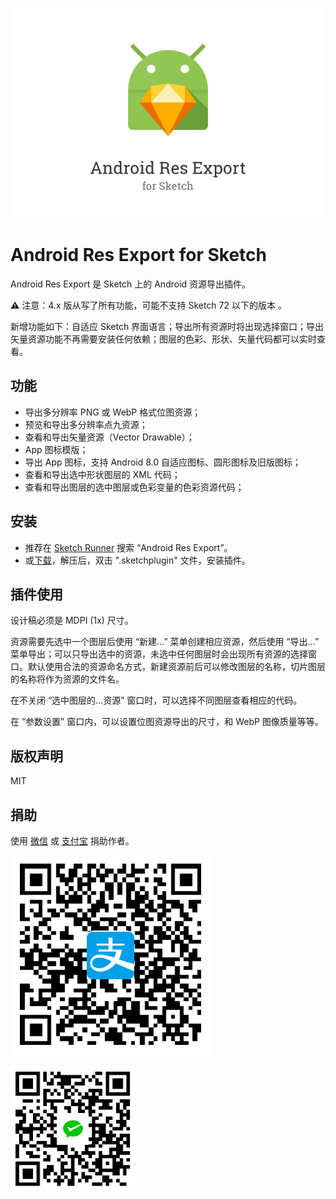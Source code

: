 ![](android_res_export.png)

# Android Res Export for Sketch

Android Res Export 是 Sketch 上的 Android 资源导出插件。

⚠️ 注意：4.x 版从写了所有功能，可能不支持 Sketch 72 以下的版本 。

新增功能如下：自适应 Sketch 界面语言；导出所有资源时将出现选择窗口；导出矢量资源功能不再需要安装任何依赖；图层的色彩、形状、矢量代码都可以实时查看。

## 功能

- 导出多分辨率 PNG 或 WebP 格式位图资源；
- 预览和导出多分辨率点九资源；
- 查看和导出矢量资源（Vector Drawable）；
- App 图标模版；
- 导出 App 图标，支持 Android 8.0 自适应图标、圆形图标及旧版图标；
- 查看和导出选中形状图层的 XML 代码；
- 查看和导出图层的选中图层或色彩变量的色彩资源代码；

## 安装

- 推荐在 [Sketch Runner](http://sketchrunner.com/) 搜索 “Android Res Export”。
- 或[下载](https://github.com/Ashung/Android_Res_Export/releases/latest/download/android_res_export.sketchplugin.zip)，解压后，双击 ".sketchplugin" 文件，安装插件。

## 插件使用

设计稿必须是 MDPI (1x) 尺寸。

资源需要先选中一个图层后使用 “新建…” 菜单创建相应资源，然后使用 “导出…” 菜单导出；可以只导出选中的资源，未选中任何图层时会出现所有资源的选择窗口。默认使用合法的资源命名方式，新建资源前后可以修改图层的名称，切片图层的名称将作为资源的文件名。

在不关闭 “选中图层的…资源” 窗口时，可以选择不同图层查看相应的代码。

在 “参数设置” 窗口内，可以设置位图资源导出的尺寸，和 WebP 图像质量等等。

## 版权声明

MIT

## 捐助

使用 [微信](http://ashung.github.io/donate.html) 或 [支付宝](http://ashung.github.io/donate.html) 捐助作者。

![](https://github.com/Ashung/ashung.github.io/blob/master/assets/img/donate_alipay_rmb_10.png?raw=true)

![](https://github.com/Ashung/ashung.github.io/blob/master/assets/img/donate_wechat_rmb_10.png?raw=true)